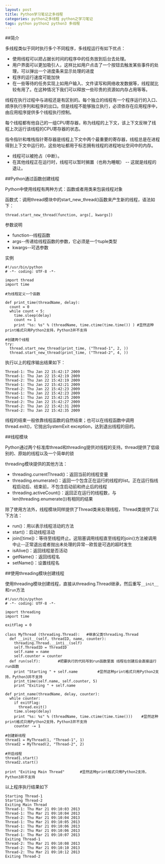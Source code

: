 ```yaml
---
layout: post
title: Python学习笔记之多线程
categories: python之多线程 python之学习笔记 
tags: python python2 python3 多线程
---
```


##简介

多线程类似于同时执行多个不同程序，多线程运行有如下优点：

* 使用线程可以把占据长时间的程序中的任务放到后台去处理。
* 用户界面可以更加吸引人，这样比如用户点击了一个按钮去触发某些事件的处理，可以弹出一个进度条来显示处理的进度
* 程序的运行速度可能加快
* 在一些等待的任务实现上如用户输入、文件读写和网络收发数据等，线程就比较有用了。在这种情况下我们可以释放一些珍贵的资源如内存占用等等。

线程在执行过程中与进程还是有区别的。每个独立的线程有一个程序运行的入口、顺序执行序列和程序的出口。但是线程不能够独立执行，必须依存在应用程序中，由应用程序提供多个线程执行控制。

每个线程都有他自己的一组CPU寄存器，称为线程的上下文，该上下文反映了线程上次运行该线程的CPU寄存器的状态。

指令指针和堆栈指针寄存器是线程上下文中两个最重要的寄存器，线程总是在进程得到上下文中运行的，这些地址都用于标志拥有线程的进程地址空间中的内存。

* 线程可以被抢占（中断）。
* 在其他线程正在运行时，线程可以暂时搁置（也称为睡眠） -- 这就是线程的退让。

##Python通过函数创建线程

Python中使用线程有两种方式：函数或者用类来包装线程对象

函数式：调用thread模块中的start_new_thread()函数来产生新的线程，语法如下：

```
thread.start_new_thread(function, args[, kwargs])
```

参数说明

* function--线程函数
* args--传递给线程函数的参数，它必须是一个tuple类型
* kwargs--可选参数

实例

```
#!/usr/bin/python
# -*- coding: UTF-8 -*-

import thread
import time

#为线程定义一个函数

def print_time(threadName, delay):
  count = 0
  while count < 5:
    time.sleep(delay)
    count += 1
    print "%s: %s" % (threadName, time.ctime(time.time()) ) #显然这种print格式只用Python2支持，Python3并不支持
    
#创建两个线程
try:
  thread.start_new_thread(print_time, ("Thread-1", 2, ))
  thread.start_new_thread(print_time, ("Thread-2", 4, ))
```

执行以上的程序输出结果如下：

```
Thread-1: Thu Jan 22 15:42:17 2009
Thread-1: Thu Jan 22 15:42:19 2009
Thread-2: Thu Jan 22 15:42:19 2009
Thread-1: Thu Jan 22 15:42:21 2009
Thread-2: Thu Jan 22 15:42:23 2009
Thread-1: Thu Jan 22 15:42:23 2009
Thread-1: Thu Jan 22 15:42:25 2009
Thread-2: Thu Jan 22 15:42:27 2009
Thread-2: Thu Jan 22 15:42:31 2009
Thread-2: Thu Jan 22 15:42:35 2009
```

线程的结束一般依靠线程函数的自然结束；也可以在线程函数中调用thread.exit()，它抛出SystemExit exception，达到退出线程的目的。 

##线程模块

Python通过两个标准库thread和threading提供对线程的支持。thread提供了低级别的、原始的线程以及一个简单的锁

threading模块提供的其他方法：

* threading.currentThread()：返回当前的线程变量
* threading.enumerate()：返回一个包含正在运行的线程的list。正在运行指线程启动后、结束前，不包含启动前和终止后的线程
* threading.activeCount()：返回正在运行的线程数，与len(threading.enumerate())有相同的结果

除了使用方法外，线程模块同样提供了Thread类来处理线程，Thread类提供了以下方法：

* run()：用以表示线程活动的方法
* start()：启动线程活动
* join([time])：等待至线程终止。这阻塞调用线程直至线程的join()方法被调用中止--正常退出或者抛出未处理的异常--欧哲是可选的超时发生
* isAlive()：返回线程是否活动
* getName()：返回线程名
* setName()：设置线程名

##使用threading模块创建线程

使用threading模块创建线程，直接从threading.Thread继承，然后重写`__init__`和`run`方法

```
#!/usr/bin/python
# -*- coding: UTF-8 -*-

import threading
import time

exitFlag = 0

class MyThread (threading.Thread):   #继承父类threading.Thread
  def __init__(self, threadID, name, counter):
    threading.Thread.__inti__(self)
    self.ThreadID = ThreadID
    self.name = name
    self.counter = counter
  def run(self):        #把要执行的代码写到run函数里面 线程在创建后会直接运行run函数 
    print "Starting " + self.name         #显然这种print格式只用Python2支持，Python3并不支持
    print_time(self.name, self.counter, 5)
    print "Exiting " + self.name
    
def print_name(threadName, delay, counter):
  while counter:
    if exitFlag:
      thread.exit()
    time.sleep(delay)
    print "%s: %s" % (threadName, time.ctime(time.time()))    #显然这种print格式只用Python2支持，Python3并不支持
    counter -= 1
    
#创建新线程
thread1 = MyThread(1, "Thread-1", 1)
thread2 = MyThread(2, "Thread-2", 2)

#开启线程
thread1.start()
thread2.start()

print "Exiting Main Thread"       #显然这种print格式只用Python2支持，Python3并不支持
```

以上程序执行结果如下

```
Starting Thread-1
Starting Thread-2
Exiting Main Thread
Thread-1: Thu Mar 21 09:10:03 2013
Thread-1: Thu Mar 21 09:10:04 2013
Thread-2: Thu Mar 21 09:10:04 2013
Thread-1: Thu Mar 21 09:10:05 2013
Thread-1: Thu Mar 21 09:10:06 2013
Thread-2: Thu Mar 21 09:10:06 2013
Thread-1: Thu Mar 21 09:10:07 2013
Exiting Thread-1
Thread-2: Thu Mar 21 09:10:08 2013
Thread-2: Thu Mar 21 09:10:10 2013
Thread-2: Thu Mar 21 09:10:12 2013
Exiting Thread-2
```
